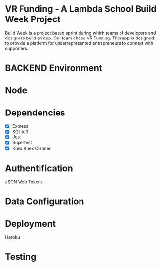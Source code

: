 # VR Funding - A Lambda School Build Week Project

Build Week is a project based sprint during which teams of developers and designers build an app. Our team chose VR Funding. This app is designed to provide a platform for underrepresented entrepreneurs to connect with supporters.

# BACKEND Environment

# Node

# Dependencies
- [x] Express
- [x] SQLite3
- [x] Jest
- [x] Supertest
- [x] Knex Knex Cleaner

# Authentification

JSON Web Tokens

# Data Configuration

# Deployment
Heroku

# Testing

